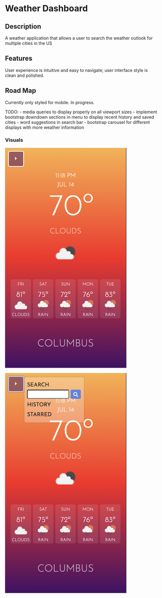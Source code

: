 # Weather Dashboard

## Description

A weather application that allows a user to search the weather outlook for multiple cities in the US

## Features
<!-- Upon searching a city, user is presented with current and future conditions for that city, + the city is saved in the search history. Current weather conditions reflect the temperature, humidity, wind speed, and the UV index. UV index is color coded to indicate whether the conditions are favorable, moderate, or severe. Future weather conditions present a 5-day forecast that displays the date, weather conditions, temperature, and humidity. Cities saved in search history render both current and future conditions when clicked. -->

User experience is intuitive and easy to navigate; user interface style is clean and polished.

## Road Map
<!-- Currently working on local storage and rendering weather icons. Search history appends entire search history + most recently serached - must clear data that is already rendered before appending. -->

Currently only styled for mobile. In progress.

TODO:
	- media queries to display properly on all viewport sizes
	- implement bootstrap downdown sections in menu to display recent history and saved cities
	- word suggestions in search bar
	- bootstrap carousel for different displays with more weather information

### Visuals

![screenshot](./assets/images/weather-2.0-mobile.png)

![screenshot](./assets/images/weather-2.0-mobile-menu.png)

<!-- ### Links

[DeployedApp] (<https://kathrynwilkinson.github.io/DashboardWeather/>) -->
